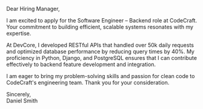 Dear Hiring Manager,

I am excited to apply for the Software Engineer – Backend role at CodeCraft. Your commitment to building efficient, scalable systems resonates with my expertise.

At DevCore, I developed RESTful APIs that handled over 50k daily requests and optimized database performance by reducing query times by 40%. My proficiency in Python, Django, and PostgreSQL ensures that I can contribute effectively to backend feature development and integration.

I am eager to bring my problem-solving skills and passion for clean code to CodeCraft's engineering team. Thank you for your consideration.

Sincerely,  
Daniel Smith
